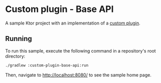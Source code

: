 # Custom plugin - Base API

A sample Ktor project with an implementation of a [custom plugin](https://ktor.io/docs/custom-plugins-base-api.html).

## Running

To run this sample, execute the following command in a repository's root directory:

```bash
./gradlew :custom-plugin-base-api:run
```
 
Then, navigate to [http://localhost:8080/](http://localhost:8080/) to see the sample home page.